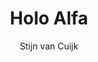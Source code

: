 ---
title: Holo Alfa
github: https://github.com/stijnvc/holo-alfa
demo: http://stijnvc.github.io/holo-alfa/
author: Stijn van Cuijk
ssg:
  - Jekyll
cms:
  - No Cms
---